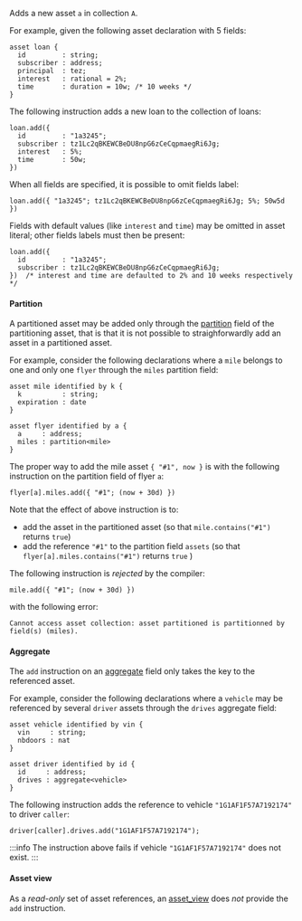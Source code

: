 Adds a new asset `a` in collection `A`.

For example, given the following asset declaration with 5 fields:
```archetype
asset loan {
  id         : string;
  subscriber : address;
  principal  : tez;
  interest   : rational = 2%;
  time       : duration = 10w; /* 10 weeks */
}
```

The following instruction adds a new loan to the collection of loans:
```archetype
loan.add({
  id         : "1a3245";
  subscriber : tz1Lc2qBKEWCBeDU8npG6zCeCqpmaegRi6Jg;
  interest   : 5%;
  time       : 50w;
})
```

When all fields are specified, it is possible to omit fields label:
```archetype
loan.add({ "1a3245"; tz1Lc2qBKEWCBeDU8npG6zCeCqpmaegRi6Jg; 5%; 50w5d })
```

Fields with default values (like `interest` and `time`) may be omitted in asset literal; other fields labels must then be present:
```archetype
loan.add({
  id         : "1a3245";
  subscriber : tz1Lc2qBKEWCBeDU8npG6zCeCqpmaegRi6Jg;
})  /* interest and time are defaulted to 2% and 10 weeks respectively */
```

#### Partition

A partitioned asset may be added only through the [partition](/docs/reference/types#partition<A>) field of the partitioning asset, that is that it is not possible to straighforwardly add an asset in a partitioned asset.

For example, consider the following declarations where a `mile` belongs to one and only one `flyer` through the `miles` partition field:
```archetype
asset mile identified by k {
  k          : string;
  expiration : date
}

asset flyer identified by a {
  a     : address;
  miles : partition<mile>
}
```

The proper way to add the mile asset `{ "#1", now }` is with the following instruction on the partition field of flyer `a`:
```archetype
flyer[a].miles.add({ "#1"; (now + 30d) })
```
Note that the effect of above instruction is to:
* add the asset in the partitioned asset (so that `mile.contains("#1")` returns `true`)
* add the reference `"#1"` to the partition field `assets` (so that `flyer[a].miles.contains("#1")` returns `true` )

The following instruction is *rejected* by the compiler:
```archetype
mile.add({ "#1"; (now + 30d) })
```
with the following error:
```
Cannot access asset collection: asset partitioned is partitionned by field(s) (miles).
```

#### Aggregate

The `add` instruction on an [aggregate](/docs/reference/types#aggregate<A>) field only takes the key to the referenced asset.

For example, consider the following declarations where a `vehicle` may be referenced by several `driver` assets through the `drives` aggregate field:
```archetype
asset vehicle identified by vin {
  vin     : string;
  nbdoors : nat
}

asset driver identified by id {
  id     : address;
  drives : aggregate<vehicle>
}
```

The following instruction adds the reference to vehicle `"1G1AF1F57A7192174"` to driver `caller`:
```archetype
driver[caller].drives.add("1G1AF1F57A7192174");
```
:::info
The instruction above fails if vehicle `"1G1AF1F57A7192174"` does not exist.
:::

#### Asset view

As a *read-only* set of asset references, an [asset_view](/docs/reference/types#asset_view<A>) does *not* provide the `add` instruction.



